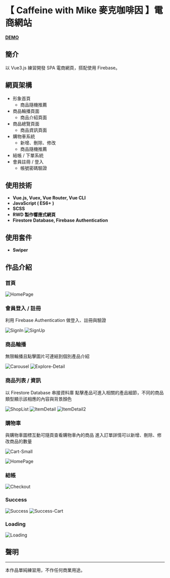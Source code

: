 # 【 Caffeine with Mike 麥克咖啡因 】電商網站
**[DEMO](https://chanze7995.github.io/Cafe_E-commerce/)**

## 簡介

以 Vue3.js 練習開發 SPA 電商網頁，搭配使用 Firebase。

## 網頁架構

- 形象首頁
    - 商品隨機推薦
- 商品輪播頁面
    - 商品介紹頁面
- 商品總覽頁面
    - 商品資訊頁面
- 購物車系統
    - 新增、刪除、修改
    - 商品隨機推薦
- 結帳 / 下單系統
- 會員註冊 / 登入
    - 帳號密碼驗證

## 使用技術

- **Vue.js, Vuex, Vue Router, Vue CLI**
- **JavaScript ( ES6+ )**
- **SCSS**
- **RWD 製作響應式網頁**
- **Firestore Database, Firebase Authentication**

## 使用套件


- **Swiper**

## 作品介紹

### 首頁

![HomePage](/static/markdown-img/HomePage.png)
### 會員登入 / 註冊

利用 Firebase Authentication 做登入、註冊與驗證

![SignIn](/static/markdown-img/SignIn.png)
![SignUp](/static/markdown-img/SignUp.png)

### 商品輪播

無限輪播且點擊圖片可連結到個別產品介紹

![Carousel](/static/markdown-img/Carousel.png)
![Explore-Detail](/static/markdown-img/Explore-Detail.png)
### 商品列表 / 資訊

以 Firestore Database 串接資料庫
點擊產品可進入相關的產品細節，不同的商品類型顯示該相應的內容與背景顏色

![ShopList](/static/markdown-img/ShopList.png)
![ItemDetail](/static/markdown-img/ItemDetail.png)
![ItemDetail2](/static/markdown-img/ItemDetail2.png)


### 購物車

與購物車圖標互動可隨頁查看購物車內的商品
進入訂單詳情可以新增、刪除、修改商品的數量

![Cart-Small](/static/markdown-img/Cart-Small.png)

![HomePage](/static/markdown-img/Cart.png)

### 結帳

![Checkout](/static/markdown-img/Checkout.png)

### Success

![Success](/static/markdown-img/Success.png)
![Success-Cart](/static/markdown-img/Success-Cart.png)

### Loading

![Loading](/static/markdown-img/Loading.gif)

## 聲明

---

本作品單純練習用，不作任何商業用途。
